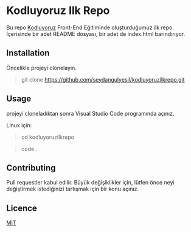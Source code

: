 # Kodluyoruz Ilk Repo

Bu repo [Kodluyoruz](https://www.kodluyoruz.com) Front-End Eğitiminde oluşturduğumuz ilk repo. İçerisinde bir adet README dosyası, bir adet de index.html barındırıyor.

## Installation

Öncelikle projeyi clonelayın.
> git clone https://github.com/seydangulyesil/kodluyoruzilkrepo.git

## Usage

projeyi cloneladıktan sonra Visual Studio Code programında açınız.

Linux için:
> cd kodluyoruzilkrepo

>code .

## Contributing

Pull requestler kabul edilir. Büyük değişiklikler için, lütfen önce neyi değiştirmek istediğinizi tartışmak için bir konu açınız.

## Licence
 [MIT](https://www.mit.edu/)
 